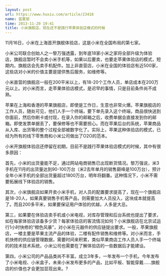 ```yaml
---
layout: post
url: https://www.huxiu.com/article/23418
name: 苗夏丽
time: 2013-11-20 19:41
title: 小米旗舰店，现在还不是践行苹果体验店模式的时候
---
```

11月16日，小米在上海首开旗舰体验店，这是小米在全国布局的第七家。

小米公司联合创始人之一黎万强透露，到年底18家小米之家将全部升级为体验店，旗舰店暂时不会卖小米手机等，如果以后要卖，也要走苹果体验店的模式，短期内，旗舰店会先卖手机配件。加上非直营店，小米在全国的体验店有近500家，这些店对小米的价值主要是提供售后服务，如维修等。

小米直营的旗舰店一般在200平米以上，有18-20个工作人员，单店成本在200万元以上。对小米而言，走苹果体验店模式，是迟早的事情，只是目前条件尚不成熟。

苹果在上海和香港的苹果旗舰店，即使是工作日，生意也非常火爆。苹果旗舰店的工作人员，随处可见，他们人手一个终端，要下单先录入这个终端，商品很快送到你面前，然后你刷卡或付现，在录入你的邮箱之后，收费单据会直接发到你的邮箱。即使发票单据丢了，要保修等也不需要担心。而在苹果后台的系统，苹果商品从入库、出货等的整个过程全部被数字化了。实际上，苹果这种体验店的模式，已经为所有的线下零售商和小米公司做出了O2O的范本。

小米开旗舰体验店还停留在初期，目前不是践行苹果体验店模式的时候，其中有很多原因：

首先，小米的出货量能不足，通过网站电商销售已出现断货情况。黎万强说，米3手机在11月的出货量达到90-100万台（米2去年单月的销售巅峰是100万台），预计全年小米手机的全部出货量超过1800万台，明年将翻番。这种情况下，小米不需要拓展线下体验店的销售。

其次，小米旗舰店如果开卖小米手机，对人员的配置要求提高了，现在一个旗舰店是18-20人，如果真要销售手机等产品，则需要加大人员投入，这块成本就提高了。而且200多平米，如果要保证用户体验的优越，人多是大忌。

第三，如果要在体验店卖手机或小米电视，对库存管理和后台系统也提出了要求，如在每家体验店该备多少货？每家体验店的客流情况如何？小米旗舰店在北京试运行1小时快修的“橙色风暴”，对小米在元器件的供应链提出要求。一般，苹果旗舰店，一楼主要是苹果主流产品的体验，二楼有配件销售和维修等。对小米而言，手机快修的供应链管理数据，需要时间来积累，类似苹果商店工作人员人手一个终端的的技术技术系统，小米公司也需要在了解体验店的一些数据后才能建设。

第四，小米公司的产品品类尚不丰富。成立3年多，一年发布一个手机，今年发布了小米电视、小米盒子，未来小米发布更多的产品，比如平板、智能穿戴……旗舰店的价值也才会更加显现出来。?

